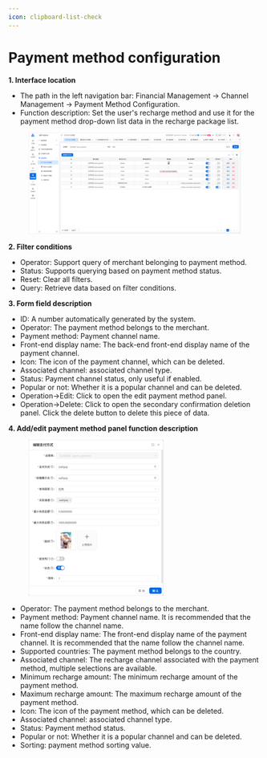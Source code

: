 ```yaml
---
icon: clipboard-list-check
---
```


# Payment method configuration

**1. Interface location**

* The path in the left navigation bar: Financial Management → Channel Management → Payment Method Configuration.
* Function description: Set the user's recharge method and use it for the payment method drop-down list data in the recharge package list.

<figure><img src="../../.gitbook/assets/image (227).png" alt=""><figcaption></figcaption></figure>

**2. Filter conditions**

* Operator: Support query of merchant belonging to payment method.
* Status: Supports querying based on payment method status.
* Reset: Clear all filters.
* Query: Retrieve data based on filter conditions.



**3. Form field description**

* ID: A number automatically generated by the system.
* Operator: The payment method belongs to the merchant.
* Payment method: Payment channel name.
* Front-end display name: The back-end front-end display name of the payment channel.
* Icon: The icon of the payment channel, which can be deleted.
* Associated channel: associated channel type.
* Status: Payment channel status, only useful if enabled.
* Popular or not: Whether it is a popular channel and can be deleted.
* Operation->Edit: Click to open the edit payment method panel.
* Operation->Delete: Click to open the secondary confirmation deletion panel. Click the delete button to delete this piece of data.

**4. Add/edit payment method panel function description**

<div align="left"><figure><img src="../../.gitbook/assets/image (228).png" alt="" width="270"><figcaption></figcaption></figure></div>

* Operator: The payment method belongs to the merchant.
* Payment method: Payment channel name. It is recommended that the name follow the channel name.
* Front-end display name: The front-end display name of the payment channel. It is recommended that the name follow the channel name.
* Supported countries: The payment method belongs to the country.
* Associated channel: The recharge channel associated with the payment method, multiple selections are available.
* Minimum recharge amount: The minimum recharge amount of the payment method.
* Maximum recharge amount: The maximum recharge amount of the payment method.
* Icon: The icon of the payment method, which can be deleted.
* Associated channel: associated channel type.
* Status: Payment method status.
* Popular or not: Whether it is a popular channel and can be deleted.
* Sorting: payment method sorting value.

